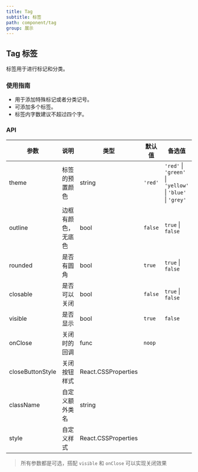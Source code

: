```yaml
---
title: Tag
subtitle: 标签
path: component/tag
group: 展示
---
```


## Tag 标签

标签用于进行标记和分类。

### 使用指南

- 用于添加特殊标记或者分类记号。
- 可添加多个标签。
- 标签内字数建议不超过四个字。

### API

| 参数             | 说明               | 类型                | 默认值  | 备选值                                                     |
| ---------------- | ------------------ | ------------------- | ------- | ---------------------------------------------------------- |
| theme            | 标签的预置颜色     | string              | `'red'` | `'red'` \| `'green'` \| `'yellow'` \| `'blue'` \| `'grey'` |
| outline          | 边框有颜色，无底色 | bool                | `false` | `true` \| `false`                                          |
| rounded          | 是否有圆角         | bool                | `true`  | `true` \| `false`                                          |
| closable         | 是否可以关闭       | bool                | `false` | `true` \| `false`                                          |
| visible          | 是否显示           | bool                | `true`  | `false`                                                    |
| onClose          | 关闭时的回调       | func                | `noop`  |                                                            |
| closeButtonStyle | 关闭按钮样式       | React.CSSProperties |         |                                                            |
| className        | 自定义额外类名     | string              |         |                                                            |
| style            | 自定义样式         | React.CSSProperties |         |                                                            |

> 所有参数都是可选，搭配 `visible` 和 `onClose` 可以实现关闭效果

